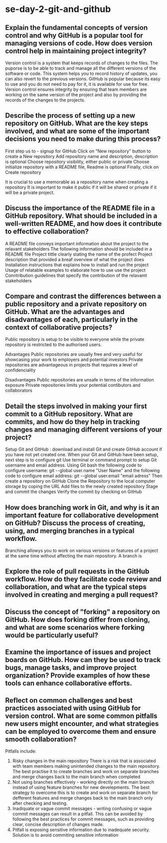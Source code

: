 # se-day-2-git-and-github
## Explain the fundamental concepts of version control and why GitHub is a popular tool for managing versions of code. How does version control help in maintaining project integrity?  
  Version control is a system that keeps records of changes to the files. The puporse is to be able to track and manage all the different versions of the software or code. This system helps you to record history of updates, you can also revert to the previous versions. 
  GitHub is popular because its easy to use and you do not need to pay for it, it is available for use for free.
  Version control ensures integrity by ensuring that team members are working on the same version of the project and also by providing the records of the changes to the projects.

## Describe the process of setting up a new repository on GitHub. What are the key steps involved, and what are some of the important decisions you need to make during this process?

First step us to - signup for GitHub
Click on "New repository" button to create a New repository
Add repository name and description, description is optional
Choose repository visibility, either public or private
Choose initialize repository with a README file, Readme is optional
Finally, click on Create repository 

It is crucial to use a memorable as a repository name when creating a repository
It is important to make it public if it will be shared or private if it will be a private project. 

## Discuss the importance of the README file in a GitHub repository. What should be included in a well-written README, and how does it contribute to effective collaboration?
A README file conveys important information about the project to the relavant stakeholders
The following information should be included in a README file
Project tittle clearly stating the name of the profect
Project description that provided a breaf overview of what the project does
Installation instructions that explains how to install and run the project
Usage of relatable examples to elaborate how to use use the project
Conntribution guidelines that specify the contribution of the relavamt stakeholders  

## Compare and contrast the differences between a public repository and a private repository on GitHub. What are the advantages and disadvantages of each, particularly in the context of collaborative projects?
Public repository is setup to be visible to everyone while the private repository is restricted to the authorised users.

Advantages
Public repositories are usually free and very useful for showcasing your work to employers and potential investors
Private repositories are advantageous in projects that requires a level of confidenciality

Disadvantages
Public repositories are unsafe in terms of the information exposure
Private repositories limits your potential contibutors and collaborators 

## Detail the steps involved in making your first commit to a GitHub repository. What are commits, and how do they help in tracking changes and managing different versions of your project?
Setup Git and GitHub : download and install Git and create GitHub account if you have not yet created one.
When your Git and GitHub have been setup, next step is to configure git
Use terminal or command prompt to setup Git username and email address.
 Using Git bash
    the following code to configure username: git --global user.name "User Name"
   and the following code to configure email address: git --global user.email         "email adress"
Then create a repository on GitHub
Clone the Repository to the local computer storage by coping the URL
Add files to the newly created repository
Stage and commit the changes
Verify the commit by checking on GitHub


## How does branching work in Git, and why is it an important feature for collaborative development on GitHub? Discuss the process of creating, using, and merging branches in a typical workflow.
Branching allowys you to work on various versions or features of a project at the same time without affecting the main repository. 
A branch is 





## Explore the role of pull requests in the GitHub workflow. How do they facilitate code review and collaboration, and what are the typical steps involved in creating and merging a pull request?

## Discuss the concept of "forking" a repository on GitHub. How does forking differ from cloning, and what are some scenarios where forking would be particularly useful?

## Examine the importance of issues and project boards on GitHub. How can they be used to track bugs, manage tasks, and improve project organization? Provide examples of how these tools can enhance collaborative efforts.



## Reflect on common challenges and best practices associated with using GitHub for version control. What are some common pitfalls new users might encounter, and what strategies can be employed to overcome them and ensure smooth collaboration?
Pitfalls include:
1. Risky changes in the main repository 
There is a risk that is associated with team members making unintended changes to the main repository. 
  The best practise it to create branches and work on separate branches and merge changes back to the main branch when completed 
2. Not using branches effectively - working directly on the main branch instead of using feature branches for new develepments.
   The best strategy to overcome this is to create and work on separate branch for defferent features and merge changes back to the main branch only after checking and testing. 
3. Inadiquate or vague commit messages - writing confusing or vague commit messages can result in a pitfall.
   This can be avoided by following the best practices for commit messages, such as providing clear, concise description of changes made.
4.  Pitfall is exposing sensitive information due to inadequate security.
   Solution is to avoid commiting sensitive information 
